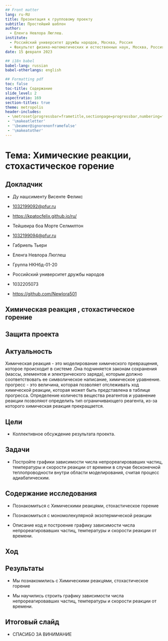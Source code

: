```yaml
---
## Front matter
lang: ru-RU
title: Презентация к групповому проекту
subtitle: Простейший шаблон
author:
  - Еленга Невлора Люглеш.
institute:
  - Российский университет дружбы народов, Москва, Россия
  - Факультет физико-математических и естественных наук, Москва, Россия
date: 15 февраля 2023

## i18n babel
babel-lang: russian
babel-otherlangs: english

## Formatting pdf
toc: false
toc-title: Содержание
slide_level: 2
aspectratio: 169
section-titles: true
theme: metropolis
header-includes:
 - \metroset{progressbar=frametitle,sectionpage=progressbar,numbering=fraction}
 - '\makeatletter'
 - '\beamer@ignorenonframefalse'
 - '\makeatother'
---
```


# Тема: Химические реакции, стохастическое горение

## Докладчик

  * Ду нашсименту Висенте Феликс
  * 1032199092@pfur.ru
  * https://kpatocfelix.github.io/ru/

  * Тейшеира боа Морте Селмилтон
  * 1032199094@pfur.ru

  * Габриель Тьери

  * Еленга Невлора Люглеш
  * Группа НКНбд-01-20
  * Российский университет дружбы народов
  * 1032205073
  * <https://github.com/Newlora501>


## Химическая реакция , стохастическое горение
## Защита проекта

## Актуальность

Химическая реакция - это моделирование химического превращения, которое происходит в системе .Она подчиняется законам сохранения (массы, элементов и электрического заряда), которым должно соответствовать ее символическое написание, химическое уравнение. прогресс - это величина, которая позволяет отслеживать ход химической реакции, которая может быть представлена в таблице прогресса. Определение количеств вещества реагентов и уравнение реакции позволяют определить тип ограничивающего реагента, из-за которого химическая реакция прекращается.


## Цели
- Коллективное обсуждение результата проекта.

## Задачи

- Постройте графики зависимости числа непрореагировавших частиц,
температуры и скорости реакции от времени в случае бесконечной
теплопроводности внутри области моделирования, считая процесс
адиабатическим.

## Содержание исследования

-	Познакомиться с Химическими реакцями, стохастическое горение

- Познакомиться с мономолекулярной экзотермической реакции

- Описание код и построение графику зависимости числа непрореагировавших частиц,
температуры и скорости реакции от времени.

## Ход


## Результаты

- Мы познакомились с Химическими реакцями, стохастическое горение

- Мы научились строить графику зависимости числа непрореагировавших частиц,
температуры и скорости реакции от времени.


## Итоговый слайд

- СПАСИБО ЗА ВИНИМАНИЕ
